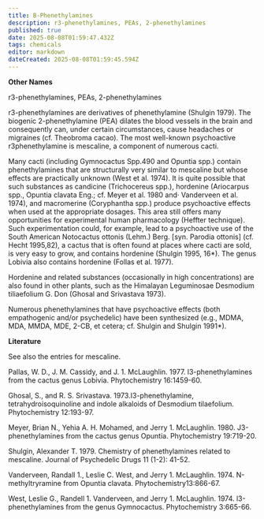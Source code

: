 ```yaml
---
title: B-Phenethylamines
description: r3-phenethylamines, PEAs, 2-phenethylamines
published: true
date: 2025-08-08T01:59:47.432Z
tags: chemicals
editor: markdown
dateCreated: 2025-08-08T01:59:45.594Z
---
```


**Other Names**

r3-phenethylamines, PEAs, 2-phenethylamines

r3-phenethylamines are derivatives of phenethylamine (Shulgin 1979). The biogenic 2-phenethylamine (PEA) dilates the blood vessels in the brain and consequently can, under certain circumstances, cause headaches or migraines (cf. Theobroma cacao). The most well-known psychoactive r3phenethylamine is mescaline, a component of numerous cacti.

Many cacti (including Gymnocactus Spp.490 and Opuntia spp.) contain phenethylamines that are structurally very similar to mescaline but whose effects are practically unknown (West et al. 1974). It is quite possible that such substances as candicine (Trichocereus spp.), hordenine (Ariocarpus spp., Opuntia clavata Eng.; cf. Meyer et al. 1980 and· Vanderveen et al. 1974), and macromerine (Coryphantha spp.) produce psychoactive effects when used at the appropriate dosages. This area still offers many opportunities for experimental human pharmacology (Heffter technique). Such experimentation could, for example, lead to a psychoactive use of the South American Notocactus ottonis (Lehm.) Berg. [syn. Parodia ottonis] (cf. Hecht 1995,82), a cactus that is often found at places where cacti are sold, is very easy to grow, and contains hordenine (Shulgin 1995, 16*). The genus Lobivia also contains hordenine (Follas et al. 1977).

Hordenine and related substances (occasionally in high concentrations) are also found in other plants, such as the Himalayan Leguminosae Desmodium tiliaefolium G. Don (Ghosal and Srivastava 1973).

Numerous phenethylamines that have psychoactive effects (both empathogenic and/or psychedelic) have been synthesized (e.g., MDMA, MDA, MMDA, MDE, 2-CB, et cetera; cf. Shulgin and Shulgin 1991*).

**Literature**

See also the entries for mescaline.

Pallas, W. D., J. M. Cassidy, and J. 1. McLaughlin. 1977. l3-phenethylamines from the cactus genus Lobivia. Phytochemistry 16:1459-60.

Ghosal, S., and R. S. Srivastava. 1973.I3-phenethylamine, tetrahydroisoquinoline and indole alkaloids of Desmodium tilaefolium. Phytochemistry 12:193-97.

Meyer, Brian N., Yehia A. H. Mohamed, and Jerry 1. McLaughlin. 1980. J3-phenethylamines from the cactus genus Opuntia. Phytochemistry 19:719-20.

Shulgin, Alexander T. 1979. Chemistry of phenethylamines related to mescaline. Journal of Psychedelic Drugs 11 (1-2): 41-52.

Vanderveen, Randall 1., Leslie C. West, and Jerry 1. McLaughlin. 1974. N-methyltryramine from Opuntia clavata. Phytochemistry13:866-67.

West, Leslie G., Randell 1. Vanderveen, and Jerry 1. McLaughlin. 1974. l3-phenethylamines from the genus Gymnocactus. Phytochemistry 3:665-66.